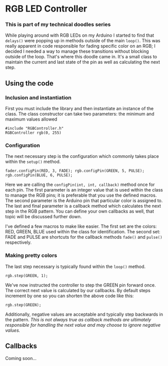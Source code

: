 # RGB LED Controller
### This is part of my technical doodles series

While playing around with RGB LEDs on my Arduino I started to find that `delays()`
were popping up in methods outside of the main `loop()`.  This was really apparent
in code responsible for fading specific color on an RGB; I decided I needed a way
to manage these transitions without blocking outside of the loop.  That's where this
doodle came in.  It's a small class to maintain the current and last state of the pin
as well as calculating the next step.

## Using the code

### Inclusion and instantiation
First you must include the library and then instantiate an instance of the class.  The
class constructor can take two parameters: the minimum and maximum values allowed
  
  ``#include "RGBController.h"``  
  ``RGBController rgb(0, 255)``

### Configuration  
The next necessary step is the configuration which commonly takes place within the `setup()` method.
  
  ``fader.configPin(RED, 3, FADE);
rgb.configPin(GREEN, 5, PULSE);
rgb.configPin(BLUE, 6, PULSE);``
  
Here we are calling the `configPin(int, int, callback)` method once for each pin.  The first parameter
is an integer value that is used within the class to manage the RGB pins; it is preferable that you use the
defined macros.  The second parameter is the Arduino pin that particular color is assigned to.  The last and final
parameter is a callback method which calculates the next step in the RGB pattern.  You can define your own callbacks
as well, that topic will be discussed further down.
  
I've defined a few macros to make like easier.  The first set are the colors: RED, GREEN, BLUE used within the class for identification.
The second set: FADE and PULSE are shortcuts for the callback methods `fade()` and `pulse()` respectively.

### Making pretty colors
The last step necessary is typically found within the `loop()` method.
  
  ``rgb.step(GREEN, 1);``
  
We've now instructed the controller to step the GREEN pin forward once.  The correct next value is calculated by our callbacks.
By default steps increment by one so you can shorten the above code like this:

  ``rgb.step(GREEN);``

Additionally, negative values are acceptable and typically step backwards in the pattern.  _This is not always true as callback
methods are ultimately responsible for handling the next value and may choose to ignore negative values._

## Callbacks

Coming soon...
